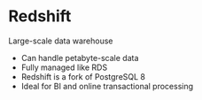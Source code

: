 # Redshift

Large-scale data warehouse

* Can handle petabyte-scale data
* Fully managed like RDS
* Redshift is a fork of PostgreSQL 8
* Ideal for BI and online transactional processing
